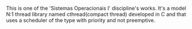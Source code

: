 This is one of the 'Sistemas Operacionais I' discipline's works.
It's a model N:1 thread library named cthread(compact thread) developed in C and that uses a scheduler of the type with priority and not preemptive.
